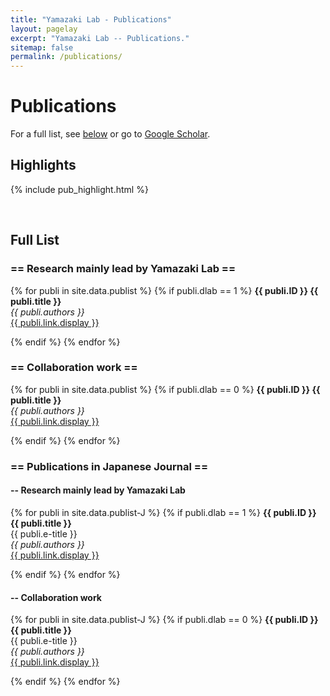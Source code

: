 ```yaml
---
title: "Yamazaki Lab - Publications"
layout: pagelay
excerpt: "Yamazaki Lab -- Publications."
sitemap: false
permalink: /publications/
---
```



# Publications

For a full list, see [below](#full-list) or go to [Google Scholar](https://scholar.google.com/citations?hl=en&user=2c_Vf3cAAAAJ&view_op=list_works).

## Highlights

{% include pub_highlight.html %}

<p> &nbsp; </p>


## Full List
### == Research mainly lead by Yamazaki Lab ==

{% for publi in site.data.publist %}
{% if publi.dlab == 1 %}
<b> {{ publi.ID }} {{ publi.title }} </b><br>
<em> {{ publi.authors }} </em><br /> <a href="{{ publi.link.url }}">{{ publi.link.display }}</a>

{% endif %}
{% endfor %}

### == Collaboration work ==

{% for publi in site.data.publist %}
{% if publi.dlab == 0 %}
<b> {{ publi.ID }} {{ publi.title }} </b><br>
<em> {{ publi.authors }} </em><br /> <a href="{{ publi.link.url }}">{{ publi.link.display }}</a>

{% endif %}
{% endfor %}

### == Publications in Japanese Journal ==
#### -- Research mainly lead by Yamazaki Lab
{% for publi in site.data.publist-J %}
{% if publi.dlab == 1 %}
<b> {{ publi.ID }} {{ publi.title }} </b><br />{{ publi.e-title }}<br>
<em> {{ publi.authors }} </em><br /> <a href="{{ publi.link.url }}">{{ publi.link.display }}</a>

{% endif %}
{% endfor %}

#### -- Collaboration work
{% for publi in site.data.publist-J %}
{% if publi.dlab == 0 %}
<b> {{ publi.ID }} {{ publi.title }} </b><br />{{ publi.e-title }}<br>
<em> {{ publi.authors }} </em><br /> <a href="{{ publi.link.url }}">{{ publi.link.display }}</a>

{% endif %}
{% endfor %}

